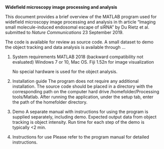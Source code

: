  <B>Widefield microscopy image processing and analysis</B>
 
This document provides a brief overview of the MATLAB program used for widefield microscopy image processing and analysis in th article “Imaging small molecule-induced endosomal escape of siRNA” by Du Rietz et al. submitted to <i>Nature Communications</i> 23 September 2019.
 
The code is available for review as source code. A small dataset to demo the object tracking and data analysis is available through …
 
1. System requirements
MATLAB 2018 (backward compatibility not evaluated)
Windows 7 or 10, Mac OS.
Fiji 1.52n for image visualization

   No special hardware is used for the object analysis.
 
2. Installation guide
The program does not require any additional installation. The source code should be placed in a directory with the corresponding path on the computer hard drive /homefolder/Processing tools/Matlab. After running the application, under the setup tab, enter the path of the homefolder directory.
 
3. Demo
A separate manual with instructions for using the program is supplied separately, including demo. Expected output data from object tracking is object intensity. Run time for each step of the demo is typically <2 min.
 
4. Instructions for use
Please refer to the program manual for detailed instructions.
